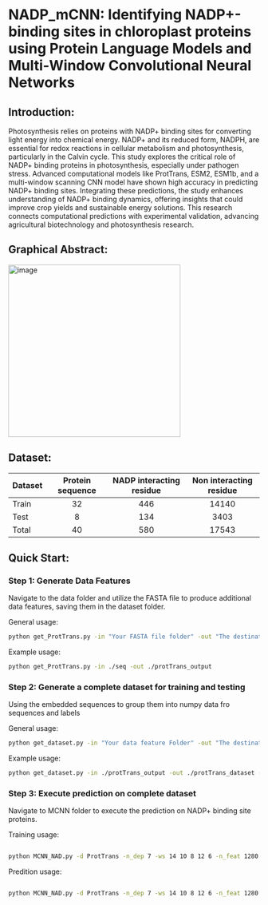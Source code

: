 # NADP_mCNN: Identifying NADP+-binding sites in chloroplast proteins using Protein Language Models and Multi-Window Convolutional Neural Networks

## Introduction:

Photosynthesis relies on proteins with NADP+ binding sites for converting light energy into chemical energy. NADP+ and its reduced form, NADPH, are essential for redox reactions in cellular metabolism and photosynthesis, particularly in the Calvin cycle. This study explores the critical role of NADP+ binding proteins in photosynthesis, especially under pathogen stress. Advanced computational models like ProtTrans, ESM2, ESM1b, and a multi-window scanning CNN model have shown high accuracy in predicting NADP+ binding sites. Integrating these predictions, the study enhances understanding of NADP+ binding dynamics, offering insights that could improve crop yields and sustainable energy solutions. This research connects computational predictions with experimental validation, advancing agricultural biotechnology and photosynthesis research.

## Graphical Abstract:

<img width="345" alt="image" src="https://github.com/user-attachments/assets/d7c696f7-e253-4c73-b9d9-ec8270ae6104">

## Dataset:

| Dataset | Protein sequence | NADP interacting residue | Non interacting residue |
|----------|:--------:|:---------:|:---------:|
| Train | 32 | 446 | 14140 |
| Test | 8 | 134 | 3403 |
| Total | 40 | 580 | 17543 |

## Quick Start:

### Step 1: Generate Data Features

Navigate to the data folder and utilize the FASTA file to produce additional data features, saving them in the dataset folder.

General usage:

```bash
python get_ProtTrans.py -in "Your FASTA file folder" -out "The destination folder of your output"
````
Example usage:

```bash
python get_ProtTrans.py -in ./seq -out ./protTrans_output
````
### Step 2: Generate a complete dataset for training and testing

Using the embedded sequences to group them into numpy data fro sequences and labels

General usage:

```bash
python get_dataset.py -in "Your data feature Folder" -out "The destination folder of your output" -dt "Datatype of your feature" -w "Window Size" -label "Your data label Folder"  
````
Example usage:

```bash
python get_dataset.py -in ./protTrans_output -out ./protTrans_dataset -dt .prottrans -w 7 -label ./label
````

### Step 3: Execute prediction on complete dataset
Navigate to MCNN folder to execute the prediction on NADP+ binding site proteins.

Training usage:

```bash

python MCNN_NAD.py -d ProtTrans -n_dep 7 -ws 14 10 8 12 6 -n_feat 1280
````
Predition usage:

```bash

python MCNN_NAD.py -d ProtTrans -n_dep 7 -ws 14 10 8 12 6 -n_feat 1280 -vm independent
````

